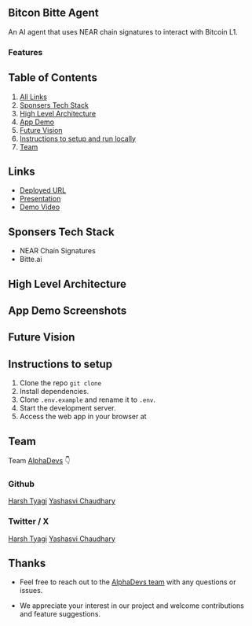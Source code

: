## Bitcon Bitte Agent

An AI agent that uses NEAR chain signatures to interact with Bitcoin L1.

### Features

## Table of Contents

1. [All Links](#links)
2. [Sponsers Tech Stack](#sponsers-tech-stack)
3. [High Level Architecture](#high-level-architecture)
4. [App Demo](#app-demo-screenshots)
5. [Future Vision](#future-vision)
6. [Instructions to setup and run locally ](#instructions-to-setup)
7. [Team](#team)

## Links

- [Deployed URL]()
- [Presentation]()
- [Demo Video]()

## Sponsers Tech Stack

- NEAR Chain Signatures
- Bitte.ai

## High Level Architecture

## App Demo Screenshots

## Future Vision

## Instructions to setup

1. Clone the repo `git clone `
2. Install dependencies.
3. Clone `.env.example` and rename it to `.env`.
4. Start the development server.
5. Access the web app in your browser at []()

## Team

Team [AlphaDevs](https://www.alphadevs.dev) 👇

### Github

[Harsh Tyagi](https://github.com/mr-harshtyagi)
[Yashasvi Chaudhary](https://github.com/0xyshv)

### Twitter / X

[Harsh Tyagi](https://twitter.com/0xmht)
[Yashasvi Chaudhary](https://twitter.com/0xyshv)

## Thanks

- Feel free to reach out to the [AlphaDevs team](https://www.alphadevs.dev) with any questions or issues.

- We appreciate your interest in our project and welcome contributions and feature suggestions.
